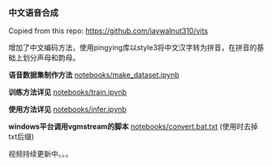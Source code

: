 ### 中文语音合成

Copied from this repo: https://github.com/jaywalnut310/vits

增加了中文编码方法，使用pingying库以style3将中文汉字转为拼音，在拼音的基础上划分声母和韵母。

**语音数据集制作方法** [notebooks/make_dataset.ipynb](https://github.com/Movelocity/vits_for_chinese/blob/main/notebooks/make_dataset.ipynb)

**训练方法详见** [notebooks/train.ipynb](https://github.com/Movelocity/vits_for_chinese/blob/main/notebooks/train.ipynb)

**使用方法详见** [notebooks/infer.ipynb](https://github.com/Movelocity/vits_for_chinese/blob/main/notebooks/infer.ipynb)

**windows平台调用vgmstream的脚本** [notebooks/convert.bat.txt](https://github.com/Movelocity/vits_for_chinese/blob/main/notebooks/convert.bat.txt) (使用时去掉txt后缀)

视频持续更新中。。。